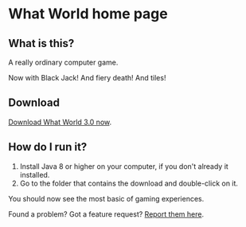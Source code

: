 # What World home page

## What is this?

A really ordinary computer game.

Now with Black Jack! And fiery death! And tiles!


## Download

[Download What World 3.0 now](https://github.com/stevemcleod/whatworld/raw/master/releases/whatworld-3.0.jar).

## How do I run it?

1. Install Java 8 or higher on your computer, if you don't already it installed. 
2. Go to the folder that contains the download and double-click on it.

You should now see the most basic of gaming experiences.

Found a problem? Got a feature request? [Report them here](https://github.com/stevemcleod/whatworld/issues).

